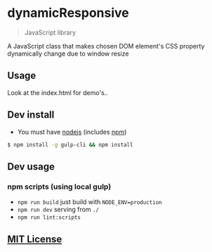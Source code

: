# dynamicResponsive

> JavaScript library

A JavaScript class that makes chosen DOM element's CSS property dynamically change due to window resize

## Usage

Look at the index.html for demo's..

## Dev install

- You must have [nodejs](https://nodejs.org/) (includes [npm](https://www.npmjs.org/))

```sh
$ npm install -g gulp-cli && npm install
```

## Dev usage

### npm scripts (using local gulp)

- `npm run build` just build with `NODE_ENV=production`
- `npm run dev` serving from `./`
- `npm run lint:scripts`

## [MIT License](LICENSE.md)
